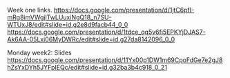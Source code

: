 Week one links.
https://docs.google.com/presentation/d/1jtC6pfI-mRg8imVWgjlTwLUuxiNgQ18_n7SU-WTUxJ8/edit#slide=id.g2e8d9facb44_0_0
https://docs.google.com/presentation/d/1tdce_qq5v6fi5EPKYjDJAS7-Ak6AA-05Lxi06MyDWRc/edit#slide=id.g27da8142096_0_0

Monday week2: Slides https://docs.google.com/presentation/d/11Yx00p1DW1m69CpoFdGe7e2gJ8hZsYxDYh5JYFpIEQc/edit#slide=id.g32ba3b4c918_0_21
